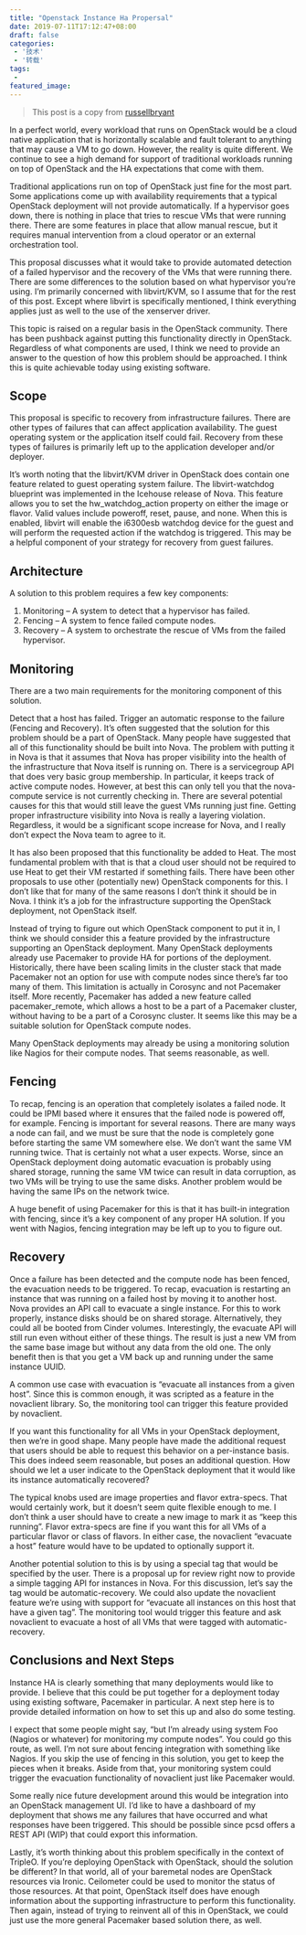 ```yaml
---
title: "Openstack Instance Ha Propersal"
date: 2019-07-11T17:12:47+08:00
draft: false
categories:
 - '技术'
 - '转载'
tags:
 - 
featured_image:
---
```



> This post is a copy from [russellbryant](https://blog.russellbryant.net/2014/10/15/openstack-instance-ha-proposal/)

In a perfect world, every workload that runs on OpenStack would be a cloud native application that is horizontally scalable and fault tolerant to anything that may cause a VM to go down.  However, the reality is quite different.  We continue to see a high demand for support of traditional workloads running on top of OpenStack and the HA expectations that come with them.

Traditional applications run on top of OpenStack just fine for the most part.  Some applications come up with availability requirements that a typical OpenStack deployment will not provide automatically.  If a hypervisor goes down, there is nothing in place that tries to rescue VMs that were running there.  There are some features in place that allow manual rescue, but it requires manual intervention from a cloud operator or an external orchestration tool.

This proposal discusses what it would take to provide automated detection of a failed hypervisor and the recovery of the VMs that were running there.  There are some differences to the solution based on what hypervisor you’re using.  I’m primarily concerned with libvirt/KVM, so I assume that for the rest of this post.  Except where libvirt is specifically mentioned, I think everything applies just as well to the use of the xenserver driver.

This topic is raised on a regular basis in the OpenStack community.  There has been pushback against putting this functionality directly in OpenStack.  Regardless of what components are used, I think we need to provide an answer to the question of how this problem should be approached.  I think this is quite achievable today using existing software.

## Scope
This proposal is specific to recovery from infrastructure failures.  There are other types of failures that can affect application availability.  The guest operating system or the application itself could fail.  Recovery from these types of failures is primarily left up to the application developer and/or deployer.

It’s worth noting that the libvirt/KVM driver in OpenStack does contain one feature related to guest operating system failure.  The libvirt-watchdog blueprint was implemented in the Icehouse release of Nova.  This feature allows you to set the hw_watchdog_action property on either the image or flavor.  Valid values include poweroff, reset, pause, and none.  When this is enabled, libvirt will enable the i6300esb watchdog device for the guest and will perform the requested action if the watchdog is triggered.  This may be a helpful component of your strategy for recovery from guest failures.

## Architecture
A solution to this problem requires a few key components:

1. Monitoring – A system to detect that a hypervisor has failed.
2. Fencing – A system to fence failed compute nodes.
3. Recovery – A system to orchestrate the rescue of VMs from the failed hypervisor.

## Monitoring
There are a two main requirements for the monitoring component of this solution.

Detect that a host has failed.
Trigger an automatic response to the failure (Fencing and Recovery).
It’s often suggested that the solution for this problem should be a part of OpenStack.  Many people have suggested that all of this functionality should be built into Nova.  The problem with putting it in Nova is that it assumes that Nova has proper visibility into the health of the infrastructure that Nova itself is running on.  There is a servicegroup API that does very basic group membership.  In particular, it keeps track of active compute nodes.  However, at best this can only tell you that the nova-compute service is not currently checking in.  There are several potential causes for this that would still leave the guest VMs running just fine.  Getting proper infrastructure visibility into Nova is really a layering violation.  Regardless, it would be a significant scope increase for Nova, and I really don’t expect the Nova team to agree to it.

It has also been proposed that this functionality be added to Heat.  The most fundamental problem with that is that a cloud user should not be required to use Heat to get their VM restarted if something fails.  There have been other proposals to use other (potentially new) OpenStack components for this.  I don’t like that for many of the same reasons I don’t think it should be in Nova.  I think it’s a job for the infrastructure supporting the OpenStack deployment, not OpenStack itself.

Instead of trying to figure out which OpenStack component to put it in, I think we should consider this a feature provided by the infrastructure supporting an OpenStack deployment.  Many OpenStack deployments already use Pacemaker to provide HA for portions of the deployment.  Historically, there have been scaling limits in the cluster stack that made Pacemaker not an option for use with compute nodes since there’s far too many of them.  This limitation is actually in Corosync and not Pacemaker itself.  More recently, Pacemaker has added a new feature called pacemaker_remote, which allows a host to be a part of a Pacemaker cluster, without having to be a part of a Corosync cluster.  It seems like this may be a suitable solution for OpenStack compute nodes.

Many OpenStack deployments may already be using a monitoring solution like Nagios for their compute nodes.  That seems reasonable, as well.

## Fencing
To recap, fencing is an operation that completely isolates a failed node.  It could be IPMI based where it ensures that the failed node is powered off, for example.  Fencing is important for several reasons.  There are many ways a node can fail, and we must be sure that the node is completely gone before starting the same VM somewhere else.  We don’t want the same VM running twice.  That is certainly not what a user expects.  Worse, since an OpenStack deployment doing automatic evacuation is probably using shared storage, running the same VM twice can result in data corruption, as two VMs will be trying to use the same disks.  Another problem would be having the same IPs on the network twice.

A huge benefit of using Pacemaker for this is that it has built-in integration with fencing, since it’s a key component of any proper HA solution.  If you went with Nagios, fencing integration may be left up to you to figure out.

## Recovery
Once a failure has been detected and the compute node has been fenced, the evacuation needs to be triggered.  To recap, evacuation is restarting an instance that was running on a failed host by moving it to another host.  Nova provides an API call to evacuate a single instance.  For this to work properly, instance disks should be on shared storage.  Alternatively, they could all be booted from Cinder volumes.  Interestingly, the evacuate API will still run even without either of these things.  The result is just a new VM from the same base image but without any data from the old one.  The only benefit then is that you get a VM back up and running under the same instance UUID.

A common use case with evacuation is “evacuate all instances from a given host”.  Since this is common enough, it was scripted as a feature in the novaclient library.  So, the monitoring tool can trigger this feature provided by novaclient.

If you want this functionality for all VMs in your OpenStack deployment, then we’re in good shape.  Many people have made the additional request that users should be able to request this behavior on a per-instance basis.  This does indeed seem reasonable, but poses an additional question.  How should we let a user indicate to the OpenStack deployment that it would like its instance automatically recovered?

The typical knobs used are image properties and flavor extra-specs.  That would certainly work, but it doesn’t seem quite flexible enough to me.  I don’t think a user should have to create a new image to mark it as “keep this running”.  Flavor extra-specs are fine if you want this for all VMs of a particular flavor or class of flavors.  In either case, the novaclient “evacuate a host” feature would have to be updated to optionally support it.

Another potential solution to this is by using a special tag that would be specified by the user.  There is a proposal up for review right now to provide a simple tagging API for instances in Nova.  For this discussion, let’s say the tag would be automatic-recovery.  We could also update the novaclient feature we’re using with support for “evacuate all instances on this host that have a given tag”.  The monitoring tool would trigger this feature and ask novaclient to evacuate a host of all VMs that were tagged with automatic-recovery.

## Conclusions and Next Steps
Instance HA is clearly something that many deployments would like to provide.  I believe that this could be put together for a deployment today using existing software, Pacemaker in particular.  A next step here is to provide detailed information on how to set this up and also do some testing.

I expect that some people might say, “but I’m already using system Foo (Nagios or whatever) for monitoring my compute nodes”.  You could go this route, as well.  I’m not sure about fencing integration with something like Nagios.  If you skip the use of fencing in this solution, you get to keep the pieces when it breaks.  Aside from that, your monitoring system could trigger the evacuation functionality of novaclient just like Pacemaker would.

Some really nice future development around this would be integration into an OpenStack management UI.  I’d like to have a dashboard of my deployment that shows me any failures that have occurred and what responses have been triggered.  This should be possible since pcsd offers a REST API (WIP) that could export this information.

Lastly, it’s worth thinking about this problem specifically in the context of TripleO.  If you’re deploying OpenStack with OpenStack, should the solution be different?  In that world, all of your baremetal nodes are OpenStack resources via Ironic.  Ceilometer could be used to monitor the status of those resources.  At that point, OpenStack itself does have enough information about the supporting infrastructure to perform this functionality.  Then again, instead of trying to reinvent all of this in OpenStack, we could just use the more general Pacemaker based solution there, as well.
